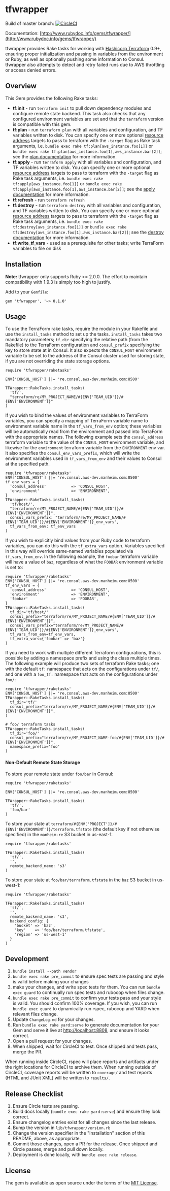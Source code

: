 # tfwrapper

Build of master branch: [![CircleCI](https://circleci.com/gh/manheim/tfwrapper.svg?style=svg)](https://circleci.com/gh/manheim/tfwrapper)

Documentation: [http://www.rubydoc.info/gems/tfwrapper/](http://www.rubydoc.info/gems/tfwrapper/)

tfwrapper provides Rake tasks for working with [Hashicorp Terraform](https://www.terraform.io/) 0.9+, ensuring proper initialization and passing in variables from the environment or Ruby, as well as optionally pushing some information to Consul. tfwrapper also attempts to detect and retry
failed runs due to AWS throttling or access denied errors.

## Overview

This Gem provides the following Rake tasks:

* __tf:init__ - run ``terraform init`` to pull down dependency modules and configure remote
  state backend. This task also checks that any configured environment variables are set and
  that the ``terraform`` version is compatible with this gem.
* __tf:plan__ - run ``terraform plan`` with all variables and configuration, and TF variables written to disk. You can specify
  one or more optional [resource address](https://www.terraform.io/docs/internals/resource-addressing.html) targets to pass to
  terraform with the ``-target`` flag as Rake task arguments, i.e. ``bundle exec rake tf:plan[aws_instance.foo[1]]`` or
  ``bundle exec rake tf:plan[aws_instance.foo[1],aws_instance.bar[2]]``; see the
  [plan documentation](https://www.terraform.io/docs/commands/plan.html) for more information.
* __tf:apply__ - run ``terraform apply`` with all variables and configuration, and TF variables written to disk. You can specify
  one or more optional [resource address](https://www.terraform.io/docs/internals/resource-addressing.html) targets to pass to
  terraform with the ``-target`` flag as Rake task arguments, i.e. ``bundle exec rake tf:apply[aws_instance.foo[1]]`` or
  ``bundle exec rake tf:apply[aws_instance.foo[1],aws_instance.bar[2]]``; see the
  [apply documentation](https://www.terraform.io/docs/commands/apply.html) for more information.
* __tf:refresh__ - run ``terraform refresh``
* __tf:destroy__ - run ``terraform destroy`` with all variables and configuration, and TF variables written to disk. You can specify
  one or more optional [resource address](https://www.terraform.io/docs/internals/resource-addressing.html) targets to pass to
  terraform with the ``-target`` flag as Rake task arguments, i.e. ``bundle exec rake tf:destroy[aws_instance.foo[1]]`` or
  ``bundle exec rake tf:destroy[aws_instance.foo[1],aws_instance.bar[2]]``; see the
  [destroy documentation](https://www.terraform.io/docs/commands/destroy.html) for more information.
* __tf:write_tf_vars__ - used as a prerequisite for other tasks; write TerraForm variables to file on disk

## Installation

__Note:__ tfwrapper only supports Ruby >= 2.0.0. The effort to maintain compatibility
with 1.9.3 is simply too high to justify.

Add to your ``Gemfile``:

```
gem 'tfwrapper', '~> 0.1.0'
```

## Usage

To use the TerraForm rake tasks, require the module in your Rakefile and use the
``install_tasks`` method to set up the tasks. ``install_tasks`` takes two mandatory parameters;
``tf_dir`` specifying the relative path (from the Rakefile) to the TerraForm configuration and ``consul_prefix`` specifying the key to store state at in Consul. It also expects
the ``CONSUL_HOST`` environment variable to be set to the address of the Consul cluster used for storing state, if you are not overriding the state storage options.

```
require 'tfwrapper/raketasks'

ENV['CONSUL_HOST'] ||= 're.consul.aws-dev.manheim.com:8500'

TFWrapper::RakeTasks.install_tasks(
  'tf/',
  "terraform/re/MY_PROJECT_NAME/#{ENV['TEAM_UID']}/#{ENV['ENVIRONMENT']}"
)
```

If you wish to bind the values of environment variables to TerraForm variables, you can specify a mapping
of TerraForm variable name to environment variable name in the ``tf_vars_from_env`` option; these variables
will be automatically read from the environment and passed into TerraForm with the appropriate names. The following
example sets the ``consul_address`` terraform variable to the value of the ``CONSUL_HOST`` environment variable,
and likewise for the ``environment`` terraform variable from the ``ENVIRONMENT`` env var. It also specifies the
``consul_env_vars_prefix``, which will write the environment variables used in ``tf_vars_from_env`` and their values
to Consul at the specified path.

```
require 'tfwrapper/raketasks'
ENV['CONSUL_HOST'] ||= 're.consul.aws-dev.manheim.com:8500'
tf_env_vars = {
  'consul_address'           => 'CONSUL_HOST',
  'environment'              => 'ENVIRONMENT',
}
TFWrapper::RakeTasks.install_tasks(
  'tf/host/',
  "terraform/re/MY_PROJECT_NAME/#{ENV['TEAM_UID']}/#{ENV['ENVIRONMENT']}",
  consul_vars_prefix: "terraform/re/MY_PROJECT_NAME/#{ENV['TEAM_UID']}/#{ENV['ENVIRONMENT']}_env_vars",
  tf_vars_from_env: tf_env_vars
)
```

If you wish to explicitly bind values from your Ruby code to terraform variables, you can do this with
the ``tf_extra_vars`` option. Variables specified in this way will override same-named variables populated
via ``tf_vars_from_env``. In the following example, the ``foobar`` terraform variable will have a value
of ``baz``, regardless of what the ``FOOBAR`` environment variable is set to:

```
require 'tfwrapper/raketasks'
ENV['CONSUL_HOST'] ||= 're.consul.aws-dev.manheim.com:8500'
tf_env_vars = {
  'consul_address'           => 'CONSUL_HOST',
  'environment'              => 'ENVIRONMENT',
  'foobar'                   => 'FOOBAR',
}
TFWrapper::RakeTasks.install_tasks(
  tf_dir='tf/host/'
  consul_prefix="terraform/re/MY_PROJECT_NAME/#{ENV['TEAM_UID']}/#{ENV['ENVIRONMENT']}",
  consul_vars_prefix="terraform/re/MY_PROJECT_NAME/#{ENV['TEAM_UID']}/#{ENV['ENVIRONMENT']}_env_vars",
  tf_vars_from_env=tf_env_vars,
  tf_extra_vars={'foobar' => 'baz'}
)
```

If you need to work with multiple different Terraform configurations, this is possible
by adding a namespace prefix and using the class multiple times. The following example
will produce two sets of terraform Rake tasks; one with the default ``tf:`` namespace
that acts on the configurations under ``tf/``, and one with a ``foo_tf:`` namespace
that acts on the configurations under ``foo/``:

```
require 'tfwrapper/raketasks'
ENV['CONSUL_HOST'] ||= 're.consul.aws-dev.manheim.com:8500'
TFWrapper::RakeTasks.install_tasks(
  tf_dir='tf/'
  consul_prefix="terraform/re/MY_PROJECT_NAME/#{ENV['TEAM_UID']}/#{ENV['ENVIRONMENT']}",
)

# foo/ terraform tasks
TFWrapper::RakeTasks.install_tasks(
  tf_dir='foo/'
  consul_prefix="terraform/re/MY_PROJECT_NAME-foo/#{ENV['TEAM_UID']}/#{ENV['ENVIRONMENT']}",
  namespace_prefix='foo'
)
```

#### Non-Default Remote State Storage

To store your remote state under ``foo/bar`` in Consul:

```
require 'tfwrapper/raketasks'

ENV['CONSUL_HOST'] ||= 're.consul.aws-dev.manheim.com:8500'

TFWrapper::RakeTasks.install_tasks(
  'tf/',
  'foo/bar'
)
```

To store your state at ``terraform/#{ENV['PROJECT']}/#{ENV['ENVIRONMENT']}/terraform.tfstate``
(the default key if not otherwise specified) in the ``manheim-re`` S3 bucket in us-east-1:

```
require 'tfwrapper/raketasks'

TFWrapper::RakeTasks.install_tasks(
  'tf/',
  '',
  remote_backend_name: 's3'
)
```

To store your state at ``foo/bar/terraform.tfstate`` in the ``baz`` S3 bucket in us-west-1:

```
require 'tfwrapper/raketasks'

TFWrapper::RakeTasks.install_tasks(
  'tf/',
  '',
  remote_backend_name: 's3',
  backend_config: {
    'bucket' => 'baz',
    'key'    => 'foo/bar/terraform.tfstate',
    'region' => 'us-west-1'
  }
)
```

## Development

1. ``bundle install --path vendor``
2. ``bundle exec rake pre_commit`` to ensure spec tests are passing and style is valid before making your changes
3. make your changes, and write spec tests for them. You can run ``bundle exec guard`` to continually run spec tests and rubocop when files change.
4. ``bundle exec rake pre_commit`` to confirm your tests pass and your style is valid. You should confirm 100% coverage. If you wish, you can run ``bundle exec guard`` to dynamically run rspec, rubocop and YARD when relevant files change.
5. Update ``ChangeLog.md`` for your changes.
6. Run ``bundle exec rake yard:serve`` to generate documentation for your Gem and serve it live at [http://localhost:8808](http://localhost:8808), and ensure it looks correct.
7. Open a pull request for your changes.
8. When shipped, wait for CircleCI to test. Once shipped and tests pass, merge the PR.

When running inside CircleCI, rspec will place reports and artifacts under the right locations for CircleCI to archive them. When running outside of CircleCI, coverage reports will be written to ``coverage/`` and test reports (HTML and JUnit XML) will be written to ``results/``.

## Release Checklist

1. Ensure Circle tests are passing.
2. Build docs locally (``bundle exec rake yard:serve``) and ensure they look correct.
3. Ensure changelog entries exist for all changes since the last release.
4. Bump the version in ``lib/tfwrapper/version.rb``
5. Change the version specifier in the "Installation" section of this README, above, as appropriate.
6. Commit those changes, open a PR for the release. Once shipped and Circle passes, merge and pull down locally.
7. Deployment is done locally, with ``bundle exec rake release``.

## License

The gem is available as open source under the terms of the
[MIT License](http://opensource.org/licenses/MIT).
